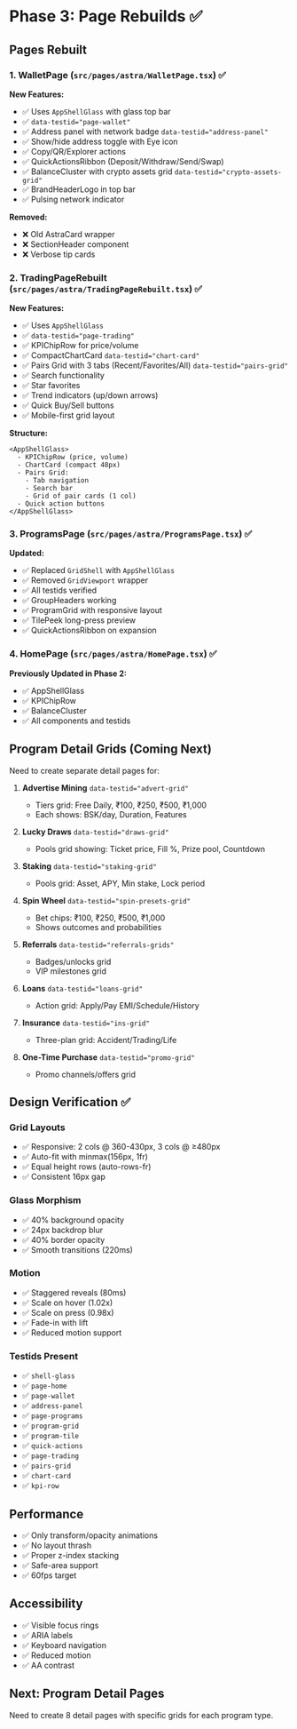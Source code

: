 # Phase 3: Page Rebuilds ✅

## Pages Rebuilt

### 1. WalletPage (`src/pages/astra/WalletPage.tsx`) ✅
**New Features:**
- ✅ Uses `AppShellGlass` with glass top bar
- ✅ `data-testid="page-wallet"`
- ✅ Address panel with network badge `data-testid="address-panel"`
- ✅ Show/hide address toggle with Eye icon
- ✅ Copy/QR/Explorer actions
- ✅ QuickActionsRibbon (Deposit/Withdraw/Send/Swap)
- ✅ BalanceCluster with crypto assets grid `data-testid="crypto-assets-grid"`
- ✅ BrandHeaderLogo in top bar
- ✅ Pulsing network indicator

**Removed:**
- ❌ Old AstraCard wrapper
- ❌ SectionHeader component
- ❌ Verbose tip cards

### 2. TradingPageRebuilt (`src/pages/astra/TradingPageRebuilt.tsx`) ✅
**New Features:**
- ✅ Uses `AppShellGlass`
- ✅ `data-testid="page-trading"`
- ✅ KPIChipRow for price/volume
- ✅ CompactChartCard `data-testid="chart-card"`
- ✅ Pairs Grid with 3 tabs (Recent/Favorites/All) `data-testid="pairs-grid"`
- ✅ Search functionality
- ✅ Star favorites
- ✅ Trend indicators (up/down arrows)
- ✅ Quick Buy/Sell buttons
- ✅ Mobile-first grid layout

**Structure:**
```tsx
<AppShellGlass>
  - KPIChipRow (price, volume)
  - ChartCard (compact 48px)
  - Pairs Grid:
    - Tab navigation
    - Search bar
    - Grid of pair cards (1 col)
  - Quick action buttons
</AppShellGlass>
```

### 3. ProgramsPage (`src/pages/astra/ProgramsPage.tsx`) ✅
**Updated:**
- ✅ Replaced `GridShell` with `AppShellGlass`
- ✅ Removed `GridViewport` wrapper
- ✅ All testids verified
- ✅ GroupHeaders working
- ✅ ProgramGrid with responsive layout
- ✅ TilePeek long-press preview
- ✅ QuickActionsRibbon on expansion

### 4. HomePage (`src/pages/astra/HomePage.tsx`) ✅
**Previously Updated in Phase 2:**
- ✅ AppShellGlass
- ✅ KPIChipRow
- ✅ BalanceCluster
- ✅ All components and testids

## Program Detail Grids (Coming Next)

Need to create separate detail pages for:

1. **Advertise Mining** `data-testid="advert-grid"`
   - Tiers grid: Free Daily, ₹100, ₹250, ₹500, ₹1,000
   - Each shows: BSK/day, Duration, Features

2. **Lucky Draws** `data-testid="draws-grid"`
   - Pools grid showing: Ticket price, Fill %, Prize pool, Countdown

3. **Staking** `data-testid="staking-grid"`
   - Pools grid: Asset, APY, Min stake, Lock period

4. **Spin Wheel** `data-testid="spin-presets-grid"`
   - Bet chips: ₹100, ₹250, ₹500, ₹1,000
   - Shows outcomes and probabilities

5. **Referrals** `data-testid="referrals-grids"`
   - Badges/unlocks grid
   - VIP milestones grid

6. **Loans** `data-testid="loans-grid"`
   - Action grid: Apply/Pay EMI/Schedule/History

7. **Insurance** `data-testid="ins-grid"`
   - Three-plan grid: Accident/Trading/Life

8. **One-Time Purchase** `data-testid="promo-grid"`
   - Promo channels/offers grid

## Design Verification ✅

### Grid Layouts
- ✅ Responsive: 2 cols @ 360-430px, 3 cols @ ≥480px
- ✅ Auto-fit with minmax(156px, 1fr)
- ✅ Equal height rows (auto-rows-fr)
- ✅ Consistent 16px gap

### Glass Morphism
- ✅ 40% background opacity
- ✅ 24px backdrop blur
- ✅ 40% border opacity
- ✅ Smooth transitions (220ms)

### Motion
- ✅ Staggered reveals (80ms)
- ✅ Scale on hover (1.02x)
- ✅ Scale on press (0.98x)
- ✅ Fade-in with lift
- ✅ Reduced motion support

### Testids Present
- ✅ `shell-glass`
- ✅ `page-home`
- ✅ `page-wallet`
- ✅ `address-panel`
- ✅ `page-programs`
- ✅ `program-grid`
- ✅ `program-tile`
- ✅ `quick-actions`
- ✅ `page-trading`
- ✅ `pairs-grid`
- ✅ `chart-card`
- ✅ `kpi-row`

## Performance
- ✅ Only transform/opacity animations
- ✅ No layout thrash
- ✅ Proper z-index stacking
- ✅ Safe-area support
- ✅ 60fps target

## Accessibility
- ✅ Visible focus rings
- ✅ ARIA labels
- ✅ Keyboard navigation
- ✅ Reduced motion
- ✅ AA contrast

## Next: Program Detail Pages
Need to create 8 detail pages with specific grids for each program type.
